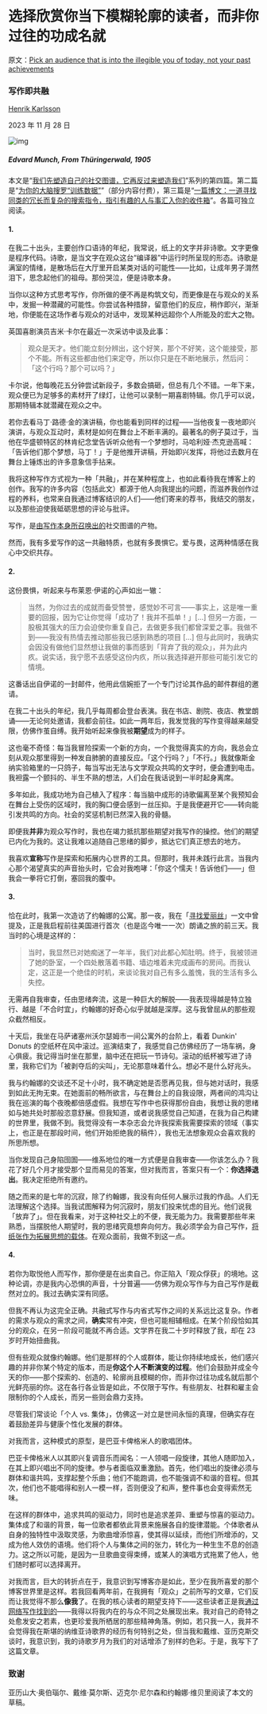 # 选择欣赏你当下模糊轮廓的读者，而非你过往的功成名就

原文：[Pick an audience that is into the illegible you of today, not your past achievements](https://www.henrikkarlsson.xyz/p/writing-as-communion)

### 写作即共融

[Henrik Karlsson](https://substack.com/@henrikkarlsson)

2023 年 11 月 28 日

![img](https://substackcdn.com/image/fetch/$s_!3fL4!,w_2400,c_limit,f_auto,q_auto:good,fl_progressive:steep/https%3A%2F%2Fsubstack-post-media.s3.amazonaws.com%2Fpublic%2Fimages%2Fa022c5ac-827a-452b-8a1a-ddcef6176ecf_1048x800.jpeg)

##### Edvard Munch, *From Thüringerwald*, 1905

本文是“[我们先塑造自己的社交图谱，它再反过来塑造我们](https://www.henrikkarlsson.xyz/p/first-we-shape-our-social-graph-then?utm_source=activity_item)”系列的第四篇。第二篇是“[为你的大脑搜罗“训练数据”](https://www.henrikkarlsson.xyz/p/training-data)”（部分内容付费），第三篇是“[一篇博文：一道寻找同类的冗长而复杂的搜索指令，指引有趣的人与事汇入你的收件箱](https://www.henrikkarlsson.xyz/p/search-query)”。各篇可独立阅读。

#### 1.

在我二十出头，主要创作口语诗的年纪，我常说，纸上的文字并非诗歌。文字更像是程序代码。诗歌，是当文字在观众这台“编译器”中运行时所呈现的形态。诗歌是满室的情绪，是散场后在大厅里开启某类对话的可能性——比如，让成年男子潸然泪下，思念起他们的祖母。那份哭泣，便是诗歌本身。

当你以这种方式思考写作，你所做的便不再是构筑文句，而更像是在与观众的关系中，发掘一种潜藏的可能性。你尝试各种措辞，留意他们的反应，稍作即兴，渐渐地，你便能在这场作者与观众的对话中，发现某种远超你个人所能及的宏大之物。

英国喜剧演员吉米·卡尔在最近一次采访中谈及此事：

> 观众是天才。他们能立刻分辨出，这个好笑，那个不好笑，这个能接受，那个不能。所有这些都由他们来定夺，所以你只是在不断地展示，然后问：「这个行吗？那个可以吗？」

卡尔说，他每晚花五分钟尝试新段子，多数会搞砸，但总有几个不错。一年下来，观众便已为足够多的素材开了绿灯，让他可以录制一期喜剧特辑。你几乎可以说，那期特辑本就潜藏在观众之中。

若你去看马丁·路德·金的演讲稿，你也能看到同样的过程——当他夜复一夜地即兴演讲，与观众互动时，素材是如何在舞台上不断丰满的。最著名的例子莫过于，当他在华盛顿特区的林肯纪念堂告诉听众他有一个梦想时，马哈利娅·杰克逊高喊：「告诉他们那个梦想，马丁！」于是他推开讲稿，开始即兴发挥，将他过去数月在舞台上锤炼出的许多意象信手拈来。

我将这种写作方式视为一种「共融」，并在某种程度上，也如此看待我在博客上的创作。我写的许多内容（包括此文）都源于他人向我提出的问题，而滋养我创作过程的养料，也常来自我通过博客结识的人们——他们寄来的荐书，我结交的朋友，以及那些迫使我砥砺思想的评论与批评。

写作，是[由写作本身所召唤出的](https://www.henrikkarlsson.xyz/p/search-query)社交图谱的产物。

然而，我有多爱写作的这一共融特质，也就有多畏惧它。爱与畏，这两种情感在我心中交织共存。

#### 2.

这份畏惧，听起来与布莱恩·伊诺的心声如出一辙：

> 当然，为你过去的成就而备受赞誉，感觉妙不可言——事实上，这是唯一重要的回报，因为它让你觉得「成功了！我并不孤单！」[...] 但另一方面，一股极其强大的压力会迫使你重复自己，去做更多我们都曾深爱之事。我做不到——我没有热情去推动那些我已感到熟悉的项目 [...] 但与此同时，我确实会因没有做他们显然想让我做的事而感到「背弃了我的观众」，并为此内疚。说实话，我宁愿不去感受这份内疚，所以我选择避开那些可能引发它的情境。

这番话出自伊诺的一封邮件，他用此信婉拒了一个专门讨论其作品的邮件群组的邀请。

在我二十出头的年纪，我几乎每周都会登台表演。我在书店、剧院、夜店、教堂朗诵——无论何处邀请，我都会前往。如此一两年后，我发觉我的写作变得越来越受限，仿佛作茧自缚。我开始听起来像我被**期望**成为的样子。

这也毫不奇怪：每当我冒险探索一个新的方向，一个我觉得真实的方向，我总会立刻从观众那里得到一种发自肺腑的直接反应。「这个行吗？」「不行。」我就像斯金纳实验箱里的一只鸽子，每当写出无法与文学观众共鸣的文字时，便会遭到电击。我袒露一个颤抖的、半生不熟的想法，人们会在我话说到一半时起身离席。

多年如此，我成功地为自己植入了程序：每当脑中成形的诗歌偏离至某个我预知会在舞台上受伤的区域时，我的胸口便会感到一丝压抑。于是我便避开它——转向能引发共鸣的方向。社会的奖惩机制已然深入我的骨髓。

即便我**并非**为观众写作时，我也在竭力抵抗那些期望对我写作的操控。他们的期望已内化为我的。这让我难以追随自己思绪的脚步，抵达它们真正想去的地方。

我喜欢**宣称**写作是探索和拓展内心世界的工具。但那时，我并未践行此言。当我内心那个渴望真实的声音抬头时，它会对我咆哮：「你这个懦夫！告诉他们——」但我会一拳将它打倒，塞回我的腹中。

#### **3.**

恰在此时，我第一次造访了约翰娜的公寓。那一夜，我在「[寻找爱丽丝](https://www.henrikkarlsson.xyz/p/looking-for-alice)」一文中曾提及，正是我启程前往美国进行首次（也是迄今唯一一次）朗诵之旅的前三天。我当时的心境是这样的：

> 当时，我显然已对她痴迷了一年半，我们对此都心知肚明。终于，我被领进了她的卧室，一个四处散落着书籍、墙边堆着未完成画布的房间。而我认定，这正是一个绝佳的时机，来谈论我对自己有多么羞愧，我的生活有多么失控。

无需再自我审查，任由思绪奔流，这是一种巨大的解脱——我表现得越是特立独行、越是「不合时宜」，约翰娜的好奇心似乎就越是深厚。这与我曾屈从的那些观众截然相反。

十天后，我坐在马萨诸塞州沃尔瑟姆市一间公寓外的台阶上，看着 Dunkin' Donuts 的空纸杯在风中滚过。巡演结束了，我感觉自己仿佛经历了一场车祸，身心俱疲。我记得当时坐在那里，脑中还在把玩一节诗句。滚动的纸杯被写进了诗里，我称它们为「被剥夺后的尖叫」，无论那意味着什么。想必不是什么好兆头。

我与约翰娜的交谈还不足十小时，我不确定她是否愿再见我，但与她对话时，我感到如此无拘无束。在她面前的畅所欲言，与在舞台上的自我设限，两者间的鸿沟让我在巡演的每个夜晚都倍感虚假。我想在写作中也获得那份自由，我想让我的思绪如与她共处时那般恣意舒展。但我知道，或者说我感觉自己知道，在我为自己构建的世界里，我做不到。我觉得没有一本杂志会允许我探索我需要探索的领域（事实上，也正是在那段时间，他们开始拒绝我的稿件），我也无法想象观众会喜欢我的所思所想。

当你发现自己身陷囹圄——维系地位的唯一方式便是自我审查——你该怎么办？我花了好几个月才接受那个显而易见的答案，但对我而言，答案只有一个：**你选择退出**。我决定拒绝所有邀约。

随之而来的是七年的沉寂，除了约翰娜，我没有向任何人展示过我的作品。人们无法理解这个选择。当我试图解释为何沉寂时，朋友们投来忧虑的目光。他们说我「放弃了」。但在我看来，对于这种社交上的不便，我无能为力。我需要那些年来熟悉，当摆脱他人期望时，我的思绪究竟想奔向何方。我必须学会为自己写作，[将纸张作为拓展思想的载体](https://www.henrikkarlsson.xyz/p/writing-thoughts)。在观众面前，我做不到这一点。

#### **4.**

若你为取悦他人而写作，那你便是在出卖自己。你正陷入「观众俘获」的境地。这种论调，亦是我内心恐惧的声音，十分普遍——仿佛为观众写作与为自己写作是截然对立的。我过去确实深有同感。

但我不再认为这完全正确。共融式写作与内省式写作之间的关系远比这复杂。作者的需求与观众的需求之间，**确实**常有冲突，但也可能相辅相成。在某个阶段恰如其分的观众，在另一阶段可能就不再合适。文学界在我二十岁时释放了我，却在 23 岁时开始扭曲我。

但有些观众就像约翰娜。他们是那样的个人或群体，能让你持续地成长，他们感兴趣的并非你某个特定的版本，而是**你这个人不断演变的过程**。他们会鼓励并成全今天的你——那个探索的、创造的、轮廓尚且模糊的你，而非你过往功成名就后那个光鲜亮丽的你。这在各行各业皆是如此，不仅限于写作。有些朋友、社群和雇主会限制你的个人成长，而另一些则会鼎力支持。

尽管我们常谈论「个人 vs. 集体」，仿佛这一对立是世间永恒的真理，但确实存在着鼓励差异与健康个性化发展的群体。

对我而言，这种模式的原型，是巴亚卡俾格米人的歌唱团体。

巴亚卡俾格米人以其即兴复调音乐而闻名：一人领唱一段旋律，其他人随即加入，在其上即兴唱出不同的旋律。参与者面临双重激励。首先，他们唱出的旋律必须与群体和谐共鸣，支撑起整个乐曲；他们不能跑调，也不能强调不和谐的音程。但其次，他们也不能唱得和别人一模一样，否则便没了和声，整件事也会变得索然无味。

在这样的群体中，追求共鸣的驱动力，同时也是追求差异、重塑与惊喜的驱动力。集体成了和谐的背景，每一位歌者都依此背景来施展各自的旋律潜能。个体歌者从自身的独特性中汲取灵感，为歌曲增添惊喜，使其得以延续，而他们所增添的，又成为他人效仿的语境。他们将个人与集体之间的张力，转化为一种生生不息的创造力。这之所以可能，是因为一旦歌曲变得束缚，或某人的演唱方式拖累了他人，他们随时都可以选择离开。

对我而言，巨大的转折点在于，我意识到写博客亦是如此，至少在我所喜爱的那个博客世界里是这样。若我回看两年前，在我拥有「观众」之前所写的文章，它们反而让我觉得不那么**像我**了。在我的核心读者的期望支持下——这些读者正是我[通过网络写作找到的](https://www.henrikkarlsson.xyz/p/search-query)——我得以将我内在的与众不同之处展现出来。我对自己的奇特之处愈发安之若素，也更珍爱我所栖居的那些精神角落。例如，若只我一人，我并不会觉得我在斯堪的纳维亚诗歌界的经历有何特别之处，但当我和戴维、亚历克斯交谈时，我意识到，我的诗歌岁月为我们的对话增添了别样的色彩。于是，我写下了这篇文章。

### 致谢

亚历山大·奥伯瑙尔、戴维·莫尔斯、迈克尔·尼尔森和约翰娜·维贝里阅读了本文的草稿。